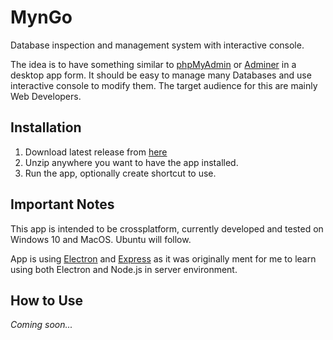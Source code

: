 # MynGo

Database inspection and management system with interactive console.

The idea is to have something similar to [phpMyAdmin](https://www.phpmyadmin.net/) or [Adminer](https://www.adminer.org/en/) in a desktop app form. It should be easy to manage many Databases and use interactive console to modify them. The target audience for this are mainly Web Developers.

## Installation

1. Download latest release from [here](https://github.com/tomaschyly/MynGo/releases)
2. Unzip anywhere you want to have the app installed.
3. Run the app, optionally create shortcut to use.

## Important Notes

This app is intended to be crossplatform, currently developed and tested on Windows 10 and MacOS. Ubuntu will follow.

App is using [Electron](https://electronjs.org/) and [Express](https://expressjs.com/) as it was originally ment for me to learn using both Electron and Node.js in server environment.

## How to Use

*Coming soon...*
